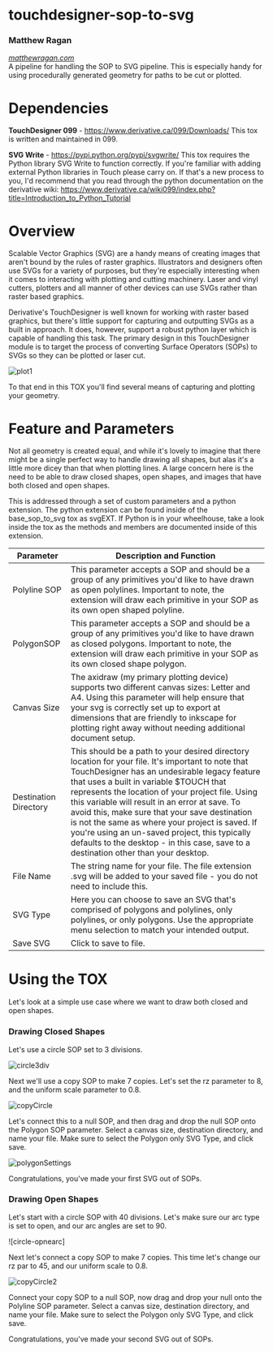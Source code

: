 # touchdesigner-sop-to-svg
### Matthew Ragan ###
_[matthewragan.com](http://matthewragan.com)_  
A pipeline for handling the SOP to SVG pipeline. This is especially handy for using procedurally generated geometry for paths to be cut or plotted.

# Dependencies
**TouchDesigner 099** - https://www.derivative.ca/099/Downloads/
This tox is written and maintained in 099.

**SVG Write** - https://pypi.python.org/pypi/svgwrite/
This tox requires the Python library SVG Write to function correctly. If you're familiar with adding external Python libraries in Touch please carry on. If that's a new process to you, I'd recommend that you read through the python documentation on the derivative wiki: https://www.derivative.ca/wiki099/index.php?title=Introduction_to_Python_Tutorial

# Overview
Scalable Vector Graphics (SVG) are a handy means of creating images that aren't bound by the rules of raster graphics. Illustrators and designers often use SVGs for a variety of purposes, but they're especially interesting when it comes to interacting with plotting and cutting machinery. Laser and vinyl cutters, plotters and all manner of other devices can use SVGs rather than raster based graphics.

Derivative's TouchDesigner is well known for working with raster based graphics, but there's little support for capturing and outputting SVGs as a built in approach. It does, however, support a robust python layer which is capable of handling this task. The primary design in this TouchDesigner module is to target the process of converting Surface Operators (SOPs) to SVGs so they can be plotted or laser cut.

![plot1]

To that end in this TOX you'll find several means of capturing and plotting your geometry.

# Feature and Parameters
Not all geometry is created equal, and while it's lovely to imagine that there might be a single perfect way to handle drawing all shapes, but alas it's a little more dicey than that when plotting lines. A large concern here is the need to be able to draw closed shapes, open shapes, and images that have both closed and open shapes. 

This is addressed through a set of custom parameters and a python extension. The python extension can be found inside of the base_sop_to_svg tox as svgEXT. If Python is in your wheelhouse, take a look inside the tox as the methods and members are documented inside of this extension. 

Parameter | Description and Function
---|---
Polyline SOP | This parameter accepts a SOP and should be a group of any primitives you'd like to have drawn as open polylines. Important to note, the extension will draw each primitive in your SOP as its own open shaped polyline. 
PolygonSOP | This parameter accepts a SOP and should be a group of any primitives you'd like to have drawn as closed polygons. Important to note, the extension will draw each primitive in your SOP as its own closed shape polygon. 
Canvas Size | The axidraw (my primary plotting device) supports two different canvas sizes: Letter and A4. Using this parameter will help ensure that your svg is correctly set up to export at dimensions that are friendly to inkscape for plotting right away without needing additional document setup.
Destination Directory | This should be a path to your desired directory location for your file. It's important to note that TouchDesigner has an undesirable legacy feature that uses a built in variable $TOUCH that represents the location of your project file. Using this variable will result in an error at save. To avoid this, make sure that your save destination is not the same as where your project is saved. If you're using an un-saved project, this typically defaults to the desktop - in this case, save to a destination other than your desktop. 
File Name | The string name for your file. The file extension .svg will be added to your saved file - you do not need to include this.
SVG Type | Here you can choose to save an SVG that's comprised of polygons and polylines, only polylines, or only polygons. Use the appropriate menu selection to match your intended output. 
Save SVG | Click to save to file.
 
# Using the TOX
Let's look at a simple use case where we want to draw both closed and open shapes.

### Drawing Closed Shapes
Let's use a circle SOP set to 3 divisions.

![circle3div]

Next we'll use a copy SOP to make 7 copies. Let's set the rz parameter to 8, and the uniform scale parameter to 0.8.

![copyCircle]

Let's connect this to a null SOP, and then drag and drop the null SOP onto the Polygon SOP parameter. Select a canvas size, destination directory, and name your file. Make sure to select the Polygon only SVG Type, and click save.

![polygonSettings]

Congratulations, you've made your first SVG out of SOPs.

### Drawing Open Shapes
Let's start with a circle SOP with 40 divisions. Let's make sure our arc type is set to open, and our arc angles are set to 90.

![circle-opnearc]

Next let's connect a copy SOP to make 7 copies. This time let's change our rz par to 45, and our uniform scale to 0.8. 

![copyCircle2]

Connect your copy SOP to a null SOP, now drag and drop your null onto the Polyline SOP parameter. Select a canvas size, destination directory, and name your file. Make sure to select the Polygon only SVG Type, and click save.

Congratulations, you've made your second SVG out of SOPs.

[plot1]:https://instagram.fsnc1-1.fna.fbcdn.net/t51.2885-15/e35/21480091_1766025503697997_8211273022301011968_n.jpg
[circle3div]:https://github.com/raganmd/touchdesigner-sop-to-svg/blob/master/assets/circle.PNG
[copyCircle]:https://github.com/raganmd/touchdesigner-sop-to-svg/blob/master/assets/copy1.PNG
[polygonSettings]:https://github.com/raganmd/touchdesigner-sop-to-svg/blob/master/assets/copy1-svg-settings.PNG?raw=true
[circle-openarc]:https://github.com/raganmd/touchdesigner-sop-to-svg/blob/master/assets/circle-openarc.PNG
[copyCircle2]:https://github.com/raganmd/touchdesigner-sop-to-svg/blob/master/assets/copy2.PNG
[polylineSettings]:https://github.com/raganmd/touchdesigner-sop-to-svg/blob/master/assets/copy2-svg-settings.PNG